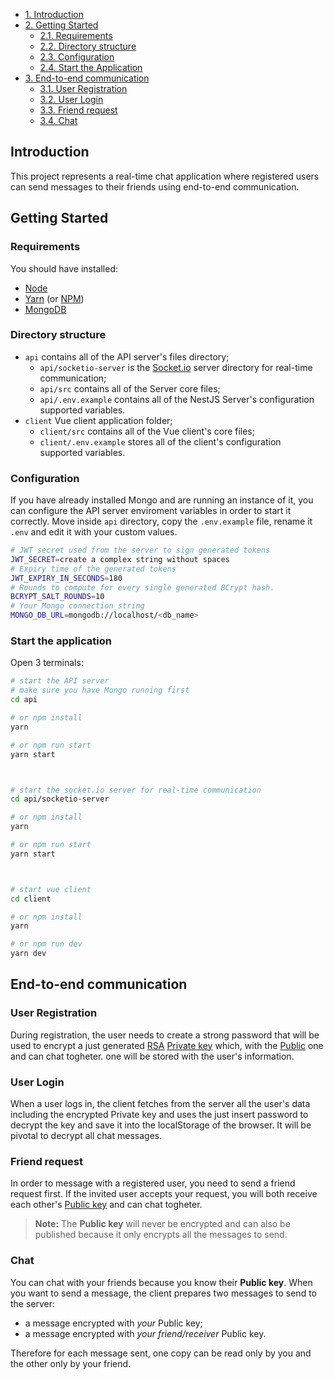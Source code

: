 - [1. Introduction](#introduction)
- [2. Getting Started](#getting-started)
  - [2.1. Requirements](#requirements)
  - [2.2. Directory structure](#directory-structure)
  - [2.3. Configuration](#configuration)
  - [2.4. Start the Application](#start-the-application)
- [3. End-to-end communication](#end-to-end-communication)
  - [3.1. User Registration](#user-registration)
  - [3.2. User Login](#user-login)
  - [3.3. Friend request](#friend-request)
  - [3.4. Chat](#chat)

## Introduction
This project represents a real-time chat application where registered users can send messages to their friends using end-to-end communication.

## Getting Started
### Requirements
You should have installed:
  - [Node](https://nodejs.org/it/download/)
  - [Yarn](https://yarnpkg.com/) (or [NPM](https://docs.npmjs.com/cli/))
  - [MongoDB](https://www.mongodb.com/)

### Directory structure
- `api` contains all of the API server's files directory;
  - `api/socketio-server` is the [Socket.io](https://socket.io/) server directory for real-time communication;
  - `api/src` contains all of the Server core files;
  - `api/.env.example` contains all of the NestJS Server's configuration supported variables.
- `client` Vue client application folder;
  - `client/src` contains all of the Vue client's core files;
  - `client/.env.example` stores all of the client's configuration supported variables.

### Configuration
If you have already installed Mongo and are running an instance of it, you can configure the API server enviroment variables in order to start it correctly.
Move inside `api` directory, copy the `.env.example` file, rename it `.env` and edit it with your custom values.
```sh
# JWT secret used from the server to sign generated tokens
JWT_SECRET=create a complex string without spaces
# Expiry time of the generated tokens
JWT_EXPIRY_IN_SECONDS=180
# Rounds to compute for every single generated BCrypt hash.
BCRYPT_SALT_ROUNDS=10
# Your Mongo connection string
MONGO_DB_URL=mongodb://localhost/<db_name>
```

### Start the application
Open 3 terminals:
```sh
# start the API server
# make sure you have Mongo running first
cd api

# or npm install
yarn

# or npm run start
yarn start



# start the socket.io server for real-time communication
cd api/socketio-server

# or npm install
yarn

# or npm run start
yarn start



# start vue client
cd client

# or npm install
yarn

# or npm run dev
yarn dev
```

## End-to-end communication
### User Registration
During registration, the user needs to create a strong password that will be used to encrypt a just generated [RSA](https://en.wikipedia.org/wiki/RSA_(cryptosystem)) [Private key](https://en.wikipedia.org/wiki/Public-key_cryptography) which, with the [Public](https://en.wikipedia.org/wiki/Public-key_cryptography) one and can chat togheter. one  will be stored with the user's information.

### User Login
When a user logs in, the client fetches from the server all the user's data including the encrypted Private key and uses the just insert password to decrypt the key and save it into the localStorage of the browser. It will be pivotal to decrypt all chat messages.

### Friend request
In order to message with a registered user, you need to send a friend request first. If the invited user accepts your request, you will both receive each other's [Public key](https://en.wikipedia.org/wiki/Public-key_cryptography) and can chat togheter.
> **Note:** The **Public key** will never be encrypted and can also be published because it only encrypts all the messages to send.

### Chat
You can chat with your friends because you know their **Public key**. When you want to send a message, the client prepares two messages to send to the server:
  - a message encrypted with *your* Public key;
  - a message encrypted with *your friend/receiver* Public key.

Therefore for each message sent, one copy can be read only by you and the other only by your friend.
